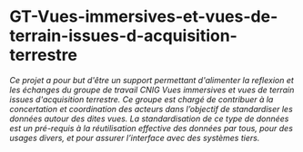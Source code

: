 # GT-Vues-immersives-et-vues-de-terrain-issues-d-acquisition-terrestre

*Ce projet a pour but d'être un support permettant d'alimenter la reflexion et les échanges du groupe de travail CNIG Vues immersives et vues de terrain issues d'acquisition terrestre. Ce groupe  est chargé de contribuer à la concertation et coordination des acteurs dans l’objectif de standardiser les données autour des dites vues. La standardisation de ce type de données est un pré-requis à la réutilisation effective des données par tous, pour des usages divers, et pour assurer l’interface avec des systèmes tiers.*
